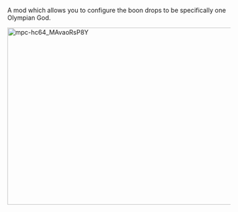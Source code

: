 A mod which allows you to configure the boon drops to be specifically one Olympian God.

<img width="667" height="401" alt="mpc-hc64_MAvaoRsP8Y" src="https://github.com/user-attachments/assets/5e57f75e-9ad3-4354-86d3-b43e9be446bd" />
